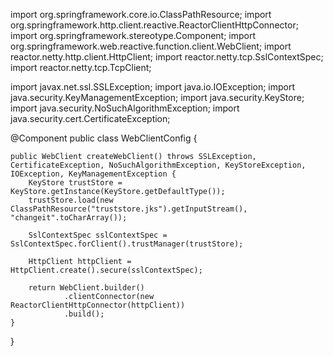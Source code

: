 import org.springframework.core.io.ClassPathResource;
import org.springframework.http.client.reactive.ReactorClientHttpConnector;
import org.springframework.stereotype.Component;
import org.springframework.web.reactive.function.client.WebClient;
import reactor.netty.http.client.HttpClient;
import reactor.netty.tcp.SslContextSpec;
import reactor.netty.tcp.TcpClient;

import javax.net.ssl.SSLException;
import java.io.IOException;
import java.security.KeyManagementException;
import java.security.KeyStore;
import java.security.NoSuchAlgorithmException;
import java.security.cert.CertificateException;

@Component
public class WebClientConfig {

    public WebClient createWebClient() throws SSLException, CertificateException, NoSuchAlgorithmException, KeyStoreException, IOException, KeyManagementException {
        KeyStore trustStore = KeyStore.getInstance(KeyStore.getDefaultType());
        trustStore.load(new ClassPathResource("truststore.jks").getInputStream(), "changeit".toCharArray());

        SslContextSpec sslContextSpec = SslContextSpec.forClient().trustManager(trustStore);

        HttpClient httpClient = HttpClient.create().secure(sslContextSpec);

        return WebClient.builder()
                .clientConnector(new ReactorClientHttpConnector(httpClient))
                .build();
    }
}
